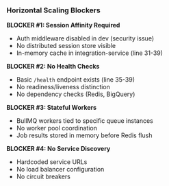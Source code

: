 ### Horizontal Scaling Blockers

**BLOCKER #1: Session Affinity Required**

- Auth middleware disabled in dev (security issue)
- No distributed session store visible
- In-memory cache in integration-service (line 31-39)

**BLOCKER #2: No Health Checks**

- Basic `/health` endpoint exists (line 35-39)
- No readiness/liveness distinction
- No dependency checks (Redis, BigQuery)

**BLOCKER #3: Stateful Workers**

- BullMQ workers tied to specific queue instances
- No worker pool coordination
- Job results stored in memory before Redis flush

**BLOCKER #4: No Service Discovery**

- Hardcoded service URLs
- No load balancer configuration
- No circuit breakers
